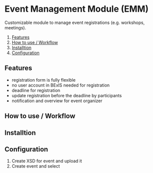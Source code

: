 # Event Management Module (EMM)
Customizable module to manage event registrations (e.g. workshops, meetings).


1. [Features](#Features)
2. [How to use / Workflow](#how_to)
3. [Installtion](#install)
3. [Configuration](#configuration)

## Features<a name="features"></a>
- registration form is fully flexible
- no user account in BExIS needed for registration
- deadline for registration
- update registration before the deadline by participants 
- notification and overview for event organizer

## How to use / Workflow<a name="how_to"></a>


## Installtion <a name="install"></a>

## Configuration<a name="configuration"></a>
1. Create XSD for event and upload it
2. Create event and select 

